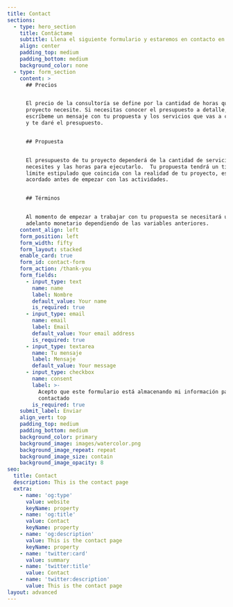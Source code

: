 ```yaml
---
title: Contact
sections:
  - type: hero_section
    title: Contáctame
    subtitle: Llena el siguiente formulario y estaremos en contacto en un día hábil
    align: center
    padding_top: medium
    padding_bottom: medium
    background_color: none
  - type: form_section
    content: >
      ## Precios


      El precio de la consultoría se define por la cantidad de horas que el
      proyecto necesite. Si necesitas conocer el presupuesto a detalle,
      escríbeme un mensaje con tu propuesta y los servicios que vas a contratar
      y te daré el presupuesto.


      ## Propuesta


      El presupuesto de tu proyecto dependerá de la cantidad de servicios que
      necesites y las horas para ejecutarlo.  Tu propuesta tendrá un tiempo
      límite estipulado que coincida con la realidad de tu proyecto, eso será
      acordado antes de empezar con las actividades.


      ## Términos


      Al momento de empezar a trabajar con tu propuesta se necesitará un
      adelanto monetario dependiendo de las variables anteriores.
    content_align: left
    form_position: left
    form_width: fifty
    form_layout: stacked
    enable_card: true
    form_id: contact-form
    form_action: /thank-you
    form_fields:
      - input_type: text
        name: name
        label: Nombre
        default_value: Your name
        is_required: true
      - input_type: email
        name: email
        label: Email
        default_value: Your email address
        is_required: true
      - input_type: textarea
        name: Tu mensaje
        label: Mensaje
        default_value: Your message
      - input_type: checkbox
        name: consent
        label: >-
          Acepto que este formulario está almacenando mi información para ser
          contactado
        is_required: true
    submit_label: Enviar
    align_vert: top
    padding_top: medium
    padding_bottom: medium
    background_color: primary
    background_image: images/watercolor.png
    background_image_repeat: repeat
    background_image_size: contain
    background_image_opacity: 8
seo:
  title: Contact
  description: This is the contact page
  extra:
    - name: 'og:type'
      value: website
      keyName: property
    - name: 'og:title'
      value: Contact
      keyName: property
    - name: 'og:description'
      value: This is the contact page
      keyName: property
    - name: 'twitter:card'
      value: summary
    - name: 'twitter:title'
      value: Contact
    - name: 'twitter:description'
      value: This is the contact page
layout: advanced
---
```


